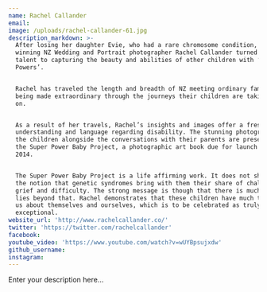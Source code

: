 ```yaml
---
name: Rachel Callander
email:
image: /uploads/rachel-callander-61.jpg
description_markdown: >-
  After losing her daughter Evie, who had a rare chromosome condition, award
  winning NZ Wedding and Portrait photographer Rachel Callander turned her
  talent to capturing the beauty and abilities of other children with ‘Super
  Powers’.


  Rachel has traveled the length and breadth of NZ meeting ordinary families
  being made extraordinary through the journeys their children are taking them
  on.


  As a result of her travels, Rachel’s insights and images offer a fresh
  understanding and language regarding disability. The stunning photographs of
  the children alongside the conversations with their parents are presented in
  the Super Power Baby Project, a photographic art book due for launch in August
  2014.


  The Super Power Baby Project is a life affirming work. It does not shy from
  the notion that genetic syndromes bring with them their share of challenge,
  grief and difficulty. The strong message is though that there is much that
  lies beyond that. Rachel demonstrates that these children have much to teach
  us about themselves and ourselves, which is to be celebrated as truly
  exceptional.
website_url: 'http://www.rachelcallander.co/'
twitter: 'https://twitter.com/rachelcallander'
facebook:
youtube_video: 'https://www.youtube.com/watch?v=wUYBpsujxdw'
github_username:
instagram:
---
```


Enter your description here...
